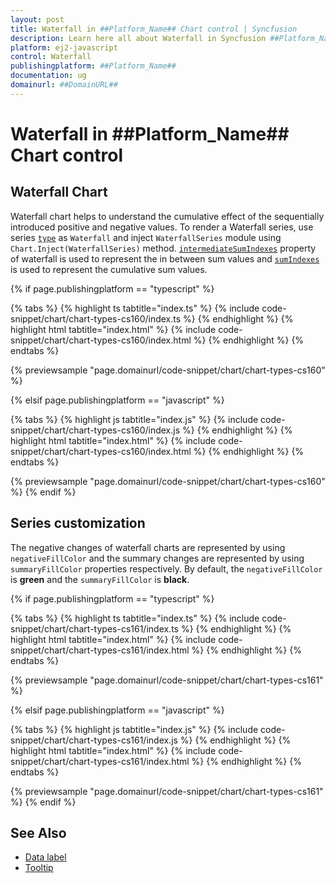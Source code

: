 ```yaml
---
layout: post
title: Waterfall in ##Platform_Name## Chart control | Syncfusion
description: Learn here all about Waterfall in Syncfusion ##Platform_Name## Chart control of Syncfusion Essential JS 2 and more.
platform: ej2-javascript
control: Waterfall 
publishingplatform: ##Platform_Name##
documentation: ug
domainurl: ##DomainURL##
---
```

# Waterfall in ##Platform_Name## Chart control

## Waterfall Chart

Waterfall chart helps to understand the cumulative effect of the sequentially introduced positive and negative values. To render a Waterfall series, use series [`type`](../api/chart/seriesModel/#type-string) as `Waterfall` and inject `WaterfallSeries` module using `Chart.Inject(WaterfallSeries)` method. [`intermediateSumIndexes`](../api/chart/seriesModel/#type-string) property of waterfall is used to represent
the in between sum values and [`sumIndexes`](../api/chart/seriesModel/#type-string) is used to represent the cumulative sum values.

{% if page.publishingplatform == "typescript" %}

 {% tabs %}
{% highlight ts tabtitle="index.ts" %}
{% include code-snippet/chart/chart-types-cs160/index.ts %}
{% endhighlight %}
{% highlight html tabtitle="index.html" %}
{% include code-snippet/chart/chart-types-cs160/index.html %}
{% endhighlight %}
{% endtabs %}
        
{% previewsample "page.domainurl/code-snippet/chart/chart-types-cs160" %}

{% elsif page.publishingplatform == "javascript" %}

{% tabs %}
{% highlight js tabtitle="index.js" %}
{% include code-snippet/chart/chart-types-cs160/index.js %}
{% endhighlight %}
{% highlight html tabtitle="index.html" %}
{% include code-snippet/chart/chart-types-cs160/index.html %}
{% endhighlight %}
{% endtabs %}

{% previewsample "page.domainurl/code-snippet/chart/chart-types-cs160" %}
{% endif %}

## Series customization

The negative changes of waterfall charts are represented by using `negativeFillColor` and the summary changes are represented by using `summaryFillColor` properties respectively. By default, the `negativeFillColor` is **green** and the `summaryFillColor` is **black**.

{% if page.publishingplatform == "typescript" %}

 {% tabs %}
{% highlight ts tabtitle="index.ts" %}
{% include code-snippet/chart/chart-types-cs161/index.ts %}
{% endhighlight %}
{% highlight html tabtitle="index.html" %}
{% include code-snippet/chart/chart-types-cs161/index.html %}
{% endhighlight %}
{% endtabs %}
        
{% previewsample "page.domainurl/code-snippet/chart/chart-types-cs161" %}

{% elsif page.publishingplatform == "javascript" %}

{% tabs %}
{% highlight js tabtitle="index.js" %}
{% include code-snippet/chart/chart-types-cs161/index.js %}
{% endhighlight %}
{% highlight html tabtitle="index.html" %}
{% include code-snippet/chart/chart-types-cs161/index.html %}
{% endhighlight %}
{% endtabs %}

{% previewsample "page.domainurl/code-snippet/chart/chart-types-cs161" %}
{% endif %}

## See Also

* [Data label](../data-labels/)
* [Tooltip](../tool-tip/)
